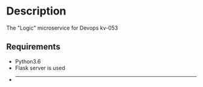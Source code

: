 # Description
The "Logic" microservice for Devops kv-053
## Requirements 
* Python3.6
* Flask server is used
* ----------------------
